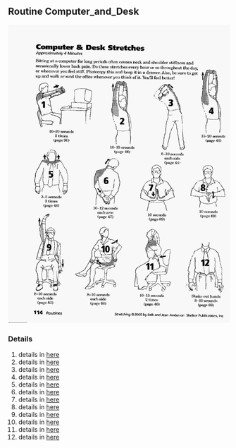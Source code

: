 ## Routine Computer_and_Desk

![](../routines/Computer_and_Desk.jpg)

### Details

1. details in [here](details/sitting_arms_front_p90.md)
1. details in [here](details/arms_up_p46.md)
1. details in [here](details/arms_body_bent_p44.md)
1. details in [here](details/arms_up_p46.md)
1. details in [here](details/shoulder_shrug_p46.md)
1. details in [here](details/neck_p47.md)
1. details in [here](details/palm_palm_down_p89.md)
1. details in [here](details/palm_palm_up_p89.md)
1. details in [here](details/arms_up_down_p83.md)
1. details in [here](details/spinal_twist_p60.md)
1. details in [here](details/lower_back_chest_p46.md)
1. details in [here](details/shake_hands_p89.md)
